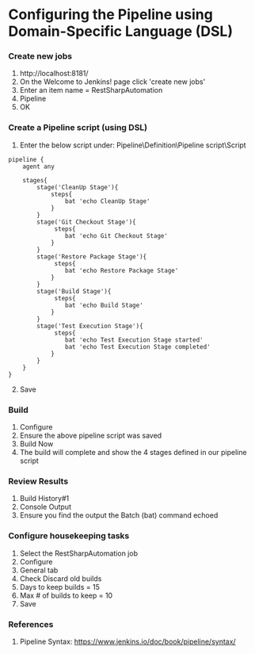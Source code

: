 # Configuring the Pipeline using Domain-Specific Language (DSL)

### Create new jobs
1. http://localhost:8181/
2. On the Welcome to Jenkins! page click 'create new jobs'
3. Enter an item name = RestSharpAutomation
4. Pipeline
5. OK

### Create a Pipeline script (using DSL)
1. Enter the below script under: Pipeline\Definition\Pipeline script\Script
```
pipeline {
    agent any
    
    stages{
        stage('CleanUp Stage'){
            steps{
                bat 'echo CleanUp Stage'
            }
        }
        stage('Git Checkout Stage'){
             steps{
                bat 'echo Git Checkout Stage'
            }
        }
        stage('Restore Package Stage'){
             steps{
                bat 'echo Restore Package Stage'
            }
        }
        stage('Build Stage'){
             steps{
                bat 'echo Build Stage'
            }
        }
        stage('Test Execution Stage'){
             steps{
                bat 'echo Test Execution Stage started'
                bat 'echo Test Execution Stage completed'
            }
        }
    }
}

```
2. Save

### Build
1. Configure
2. Ensure the above pipeline script was saved
3. Build Now
4. The build will complete and show the 4 stages defined in our pipeline script

### Review Results
1. Build History\#1
2. Console Output
3. Ensure you find the output the Batch (bat) command echoed

### Configure housekeeping tasks
1. Select the RestSharpAutomation job
2. Configure
3. General tab
4. Check Discard old builds
5. Days to keep builds = 15
6. Max # of builds to keep = 10
7. Save

### References
1. Pipeline Syntax: https://www.jenkins.io/doc/book/pipeline/syntax/